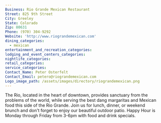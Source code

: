 ```yaml
---
Business: Rio Grande Mexican Restaurant
Street: 825 9th Street
City: Greeley
State: Colorado
Zip: 80631
Phone: (970) 304-9292
Website: 'http://www.riograndemexican.com'
dining_categories:
  - mexican
entertainment_and_recreation_categories:
lodging_and_event_centers_categories:
nightlife_categories:
retail_categories:
service_categories:
Contact_Name: Peter Osterfelt
Contact_Email: petero@riograndemexican.com
Logo_image_path: /assets/images/directory/riograndemexican.png
---
```



The Rio, located in the heart of downtown, provides sanctuary from the problems of the world, while serving the best dang margaritas and Mexican food this side of the Rio Grande. Join us for lunch, dinner, or weekend brunch and don't forget to enjoy our beautiful outdoor patio. Happy Hour is Monday through Friday from 3-6pm with food and drink specials.